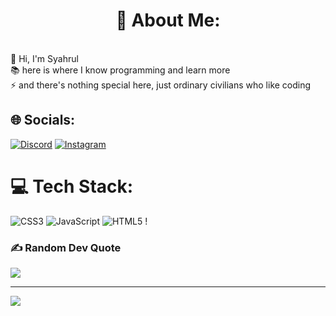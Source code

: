 <p>
 <h1 align="center">
   💫 About Me:
 </h1>
</p>
<br>
🙌 Hi, I'm Syahrul<br>📚 here is where I know programming and learn more<br>⚡ and there's nothing special here, just ordinary civilians who like coding<br>

## 🌐 Socials:

[![Discord](https://img.shields.io/badge/Discord-%237289DA.svg?logo=discord&logoColor=white)](https://discord.gg/ngH7TQAaRJ) [![Instagram](https://img.shields.io/badge/Instagram-%23E4405F.svg?logo=Instagram&logoColor=white)](https://www.instagram.com/syahrulgh_/) 

# 💻 Tech Stack:

![CSS3](https://img.shields.io/badge/css3-%231572B6.svg?style=flat&logo=css3&logoColor=white) ![JavaScript](https://img.shields.io/badge/javascript-%23323330.svg?style=flat&logo=javascript&logoColor=%23F7DF1E) ![HTML5](https://img.shields.io/badge/html5-%23E34F26.svg?style=flat&logo=html5&logoColor=white) !

### ✍️ Random Dev Quote

![](https://quotes-github-readme.vercel.app/api?type=horizontal&theme=gruvbox)

---

[![](https://visitcount.itsvg.in/api?id=GhofarSyahrul&icon=2&color=0)](https://visitcount.itsvg.in)



